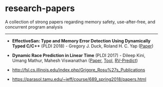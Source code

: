 # research-papers
A collection of strong papers regarding memory safety, use-after-free, and concurrent program analysis

---

- **EffectiveSan: Type and Memory Error Detection Using Dynamically Typed C/C++** (PLDI 2018) - Gregory J. Duck, Roland H. C. Yap ([Paper](https://arxiv.org/pdf/1710.06125.pdf))

- **Dynamic Race Prediction in Linear Time** (PLDI 2017) - Dileep Kini, Umang Mathur, Mahesh Viswanathan ([Paper](https://arxiv.org/pdf/1704.02432.pdf), [Tool](https://github.com/umangm/rapid), [RV-Predict](https://runtimeverification.com/predict/))

- http://fsl.cs.illinois.edu/index.php/Grigore_Rosu%27s_Publications

- https://parasol.tamu.edu/~jeff/course/689_spring2018/papers.html

